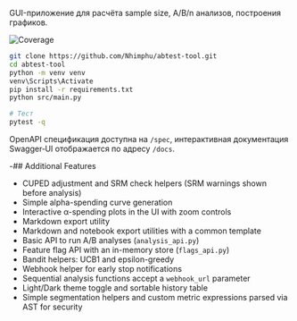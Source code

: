 GUI-приложение для расчёта sample size, A/B/n анализов, построения графиков.

![Coverage](coverage.svg)

```bash
git clone https://github.com/Nhimphu/abtest-tool.git
cd abtest-tool
python -m venv venv
venv\Scripts\Activate
pip install -r requirements.txt
python src/main.py

# Тест
pytest -q

```

OpenAPI спецификация доступна на `/spec`, интерактивная документация
Swagger‑UI отображается по адресу `/docs`.

-## Additional Features

- CUPED adjustment and SRM check helpers (SRM warnings shown before analysis)
- Simple alpha-spending curve generation
- Interactive α-spending plots in the UI with zoom controls
- Markdown export utility
- Markdown and notebook export utilities with a common template
- Basic API to run A/B analyses (`analysis_api.py`)
- Feature flag API with an in-memory store (`flags_api.py`)
- Bandit helpers: UCB1 and epsilon-greedy
- Webhook helper for early stop notifications
- Sequential analysis functions accept a `webhook_url` parameter
- Light/Dark theme toggle and sortable history table
- Simple segmentation helpers and custom metric expressions parsed via AST for security

